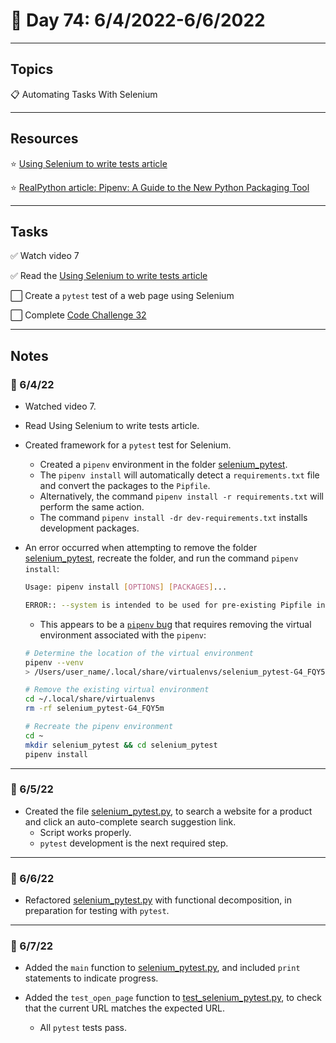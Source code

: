 # :calendar: Day 74: 6/4/2022-6/6/2022

---

## Topics

:clipboard: Automating Tasks With Selenium

---

## Resources

:star: [Using Selenium to write tests article](https://selenium-python.readthedocs.io/getting-started.html)

:star: [RealPython article: Pipenv: A Guide to the New Python Packaging Tool](https://realpython.com/pipenv-guide/#i-already-have-a-requirementstxt-how-do-i-convert-to-a-pipfile)

---

## Tasks

:white_check_mark: Watch video 7

:white_check_mark: Read the [Using Selenium to write tests article](https://selenium-python.readthedocs.io/getting-started.html)

:white_large_square: Create a `pytest` test of a web page using Selenium

:white_large_square: Complete [Code Challenge 32](https://codechalleng.es/challenges/32/)

---

## Notes

### :notebook: 6/4/22

- Watched video 7.

- Read Using Selenium to write tests article.

- Created framework for a `pytest` test for Selenium.
    - Created a `pipenv` environment in the folder [selenium_pytest](https://github.com/timothyhull/100daysofcode/tree/main/days/_74/selenium_pytest).
    - The `pipenv install` will automatically detect a `requirements.txt` file and convert the packages to the `Pipfile`.
    - Alternatively, the command `pipenv install -r requirements.txt` will perform the same action.
    - The command `pipenv install -dr dev-requirements.txt` installs development packages.

- An error occurred when attempting to remove the folder [selenium_pytest](https://github.com/timothyhull/100daysofcode/tree/main/days/_74/selenium_pytest), recreate the folder, and run the command `pipenv install`:

    ```bash
    Usage: pipenv install [OPTIONS] [PACKAGES]...

    ERROR:: --system is intended to be used for pre-existing Pipfile installation, not installation of specific packages. Aborting.
    ```

    - This appears to be a [`pipenv` bug](https://github.com/pypa/pipenv/issues/5052) that requires removing the virtual environment associated with the `pipenv`:

    ```bash
    # Determine the location of the virtual environment
    pipenv --venv
    > /Users/user_name/.local/share/virtualenvs/selenium_pytest-G4_FQY5m

    # Remove the existing virtual environment
    cd ~/.local/share/virtualenvs
    rm -rf selenium_pytest-G4_FQY5m

    # Recreate the pipenv environment
    cd ~
    mkdir selenium_pytest && cd selenium_pytest
    pipenv install
    ```

---

### :notebook: 6/5/22

- Created the file [selenium_pytest.py](https://github.com/timothyhull/100daysofcode/blob/main/days/_74/app/selenium_pytest/selenium_pytest.py), to search a website for a product and click an auto-complete search suggestion link.
    - Script works properly.
    - `pytest` development is the next required step.

---

### :notebook: 6/6/22

- Refactored [selenium_pytest.py](https://github.com/timothyhull/100daysofcode/blob/main/days/_74/app/selenium_pytest/selenium_pytest.py) with functional decomposition, in preparation for testing with `pytest`.

---

### :notebook: 6/7/22

- Added the `main` function to [selenium_pytest.py](https://github.com/timothyhull/100daysofcode/blob/main/days/_74/app/selenium_pytest/selenium_pytest.py), and included `print` statements to indicate progress.

- Added the `test_open_page` function to [test_selenium_pytest.py](https://github.com/timothyhull/100daysofcode/blob/main/days/_74/tests/test_selenium_pytest.py), to check that the current URL matches the expected URL.
    - All `pytest` tests pass.
